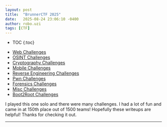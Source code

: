 ```yaml
---
layout: post
title:  "BrunnerCTF 2025"
date:   2025-08-24 23:06:10 -0400
author: robo.uzi
tags: [CTF]
---
```

* TOC
{:toc}

- [Web Challenges](/brunnerctf-2025-web/)
- [OSINT Challenges](/brunnerctf-2025-osint/)
- [Cryptography Challenges](/brunnerctf-2025-crypto/)
- [Mobile Challenges](/brunnerctf-2025-mobile/)
- [Reverse Engineering Challenges](/brunnerctf-2025-reverse/)
- [Pwn Challenges](/brunnerctf-2025-pwn/)
- [Forensics Challenges](/brunnerctf-2025-forensics/)
- [Misc Challenges](/brunnerctf-2025-misc/)
- [Boot2Root Challenges](/brunnerctf-2025-boot2root/)

I played this one solo and there were many challenges. I had a lot of fun and came in at 150th place out of 1500 teams! Hopefully these writeups are helpful! Thanks for checking it out. 

___

